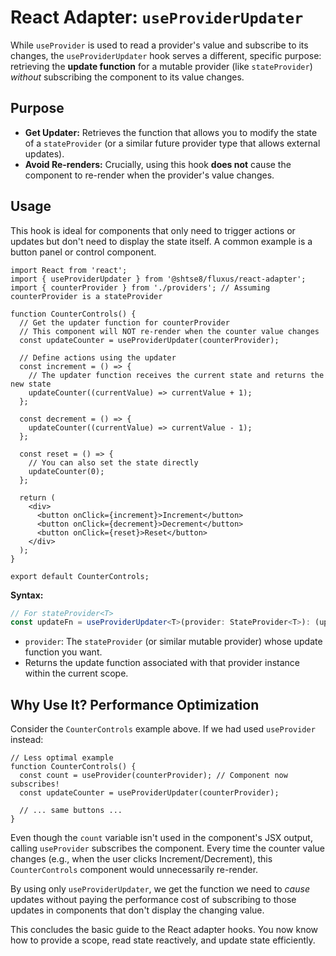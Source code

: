 # React Adapter: `useProviderUpdater`

While `useProvider` is used to read a provider's value and subscribe to its
changes, the `useProviderUpdater` hook serves a different, specific purpose:
retrieving the **update function** for a mutable provider (like `stateProvider`)
_without_ subscribing the component to its value changes.

## Purpose

- **Get Updater:** Retrieves the function that allows you to modify the state of
  a `stateProvider` (or a similar future provider type that allows external
  updates).
- **Avoid Re-renders:** Crucially, using this hook **does not** cause the
  component to re-render when the provider's value changes.

## Usage

This hook is ideal for components that only need to trigger actions or updates
but don't need to display the state itself. A common example is a button panel
or control component.

```tsx
import React from 'react';
import { useProviderUpdater } from '@shtse8/fluxus/react-adapter';
import { counterProvider } from './providers'; // Assuming counterProvider is a stateProvider

function CounterControls() {
  // Get the updater function for counterProvider
  // This component will NOT re-render when the counter value changes
  const updateCounter = useProviderUpdater(counterProvider);

  // Define actions using the updater
  const increment = () => {
    // The updater function receives the current state and returns the new state
    updateCounter((currentValue) => currentValue + 1);
  };

  const decrement = () => {
    updateCounter((currentValue) => currentValue - 1);
  };

  const reset = () => {
    // You can also set the state directly
    updateCounter(0);
  };

  return (
    <div>
      <button onClick={increment}>Increment</button>
      <button onClick={decrement}>Decrement</button>
      <button onClick={reset}>Reset</button>
    </div>
  );
}

export default CounterControls;
```

**Syntax:**

```typescript
// For stateProvider<T>
const updateFn = useProviderUpdater<T>(provider: StateProvider<T>): (updater: T | ((prev: T) => T)) => void;
```

- `provider`: The `stateProvider` (or similar mutable provider) whose update
  function you want.
- Returns the update function associated with that provider instance within the
  current scope.

## Why Use It? Performance Optimization

Consider the `CounterControls` example above. If we had used `useProvider`
instead:

```tsx
// Less optimal example
function CounterControls() {
  const count = useProvider(counterProvider); // Component now subscribes!
  const updateCounter = useProviderUpdater(counterProvider);

  // ... same buttons ...
}
```

Even though the `count` variable isn't used in the component's JSX output,
calling `useProvider` subscribes the component. Every time the counter value
changes (e.g., when the user clicks Increment/Decrement), this `CounterControls`
component would unnecessarily re-render.

By using only `useProviderUpdater`, we get the function we need to _cause_
updates without paying the performance cost of subscribing to those updates in
components that don't display the changing value.

This concludes the basic guide to the React adapter hooks. You now know how to
provide a scope, read state reactively, and update state efficiently.
